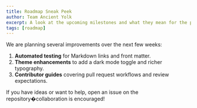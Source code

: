```yaml
---
title: Roadmap Sneak Peek
author: Team Ancient Yolk
excerpt: A look at the upcoming milestones and what they mean for the project.
tags: [roadmap]
---
```

We are planning several improvements over the next few weeks:

1. **Automated testing** for Markdown links and front matter.
2. **Theme enhancements** to add a dark mode toggle and richer typography.
3. **Contributor guides** covering pull request workflows and review expectations.

If you have ideas or want to help, open an issue on the repository�collaboration is encouraged!
